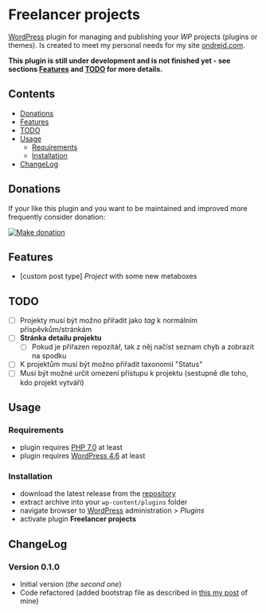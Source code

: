 # Freelancer projects

[WordPress][1] plugin for managing and publishing your _WP_ projects (plugins or themes). Is created to meet my personal needs for my site [ondrejd.com][2].

__This plugin is still under development and is not finished yet - see sections [Features](#features) and [TODO](#todo) for more details.__

## Contents

* [Donations](#donations)
* [Features](#features)
* [TODO](#todo)
* [Usage](#usage)
  - [Requirements](#requirements)
  - [Installation](#installation)
* [ChangeLog](#changelog)

## Donations

If your like this plugin and you want to be maintained and improved more frequently consider donation:

[![Make donation](https://www.paypalobjects.com/webstatic/paypalme/images/pp_logo_small.png "PayPal.Me, your link to getting paid")][6]

## Features

* [custom post type] _Project_ with some new metaboxes

## TODO

- [ ] Projekty musí být možno přiřadit jako _tag_ k normálním příspěvkům/stránkám
- [ ] __Stránka detailu projektu__
    - [ ] Pokud je přiřazen repozitář, tak z něj načíst seznam chyb a zobrazit na spodku
- [ ] K projektům musí být možno přiřadit taxonomii "Status"
- [ ] Musí být možné určit omezení přístupu k projektu (sestupně dle toho, kdo projekt vytváří)

## Usage

### Requirements

* plugin requires [PHP 7.0][4] at least
* plugin requires [WordPress 4.6][3] at least

### Installation

* download the latest release from the [repository][5]
* extract archive into your `wp-content/plugins` folder
* navigate browser to [WordPress][1] administration > _Plugins_
* activate plugin __Freelancer projects__

## ChangeLog

### Version 0.1.0

* Initial version (_the second one_)
* Code refactored (added bootstrap file as described in [this my post][7] of mine)

[1]: https://wordpress.org/
[2]: https://ondrejd.com/
[3]: https://codex.wordpress.org/Version_4.6
[4]: https://php.net/
[5]: https://github.com/ondrejd/odwp-projects
[6]: https://www.paypal.me/ondrejd
[7]: https://ondrejd.com/XXX
[8]: https://developer.wordpress.org/reference/functions/register_post_type/

